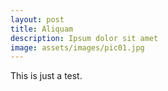 ```yaml
---
layout: post
title: Aliquam
description: Ipsum dolor sit amet
image: assets/images/pic01.jpg
---
```


This is just a test.